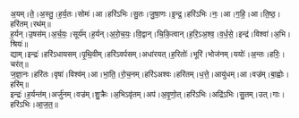 

  
अ॒यम्।ते॒।अ॒स्तु॒।ह॒र्य॒तः।सोमः॑।आ।हरि॑ऽभिः।सु॒तः।जु॒षा॒णः।इ॒न्द्र॒।हरि॑ऽभिः।नः॒।आ।ग॒हि॒।आ।ति॒ष्ठ॒।हरि॑तम्।रथ॑म्॥  
ह॒र्यन्।उ॒षस॑म्।अ॒र्च॒यः॒।सूर्य॑म्।ह॒र्यन्।अ॒रो॒च॒यः॒।वि॒द्वान्।चि॒कि॒त्वान्।ह॒रि॒ऽअ॒श्व॒।व॒र्ध॒से॒।इन्द्र॑।विश्वा॑।अ॒भि।श्रियः॑॥  
द्याम्।इन्द्रः॑।हरि॑ऽधायसम्।पृ॒थि॒वीम्।हरि॑ऽवर्पसम्।अधा॑रयत्।ह॒रितोः॑।भूरि॑।भोज॑नम्।ययोः॑।अ॒न्तः।हरिः॒।चर॑त्॥  
ज॒ज्ञा॒नः।हरि॑तः।वृषा॑।विश्व॑म्।आ।भा॒ति॒।रो॒च॒नम्।हरि॑ऽअश्वः।हरि॑तम्।ध॒त्ते॒।आयु॑धम्।आ।वज्र॑म्।बा॒ह्वोः।हरि॑म्॥  
इन्द्रः॑।ह॒र्यन्त॑म्।अर्जु॑नम्।वज्र॑म्।शु॒क्रैः।अ॒भिऽवृ॑तम्।अप॑।अ॒वृ॒णो॒त्।हरि॑ऽभिः।अद्रि॑ऽभिः।सु॒तम्।उत्।गाः।हरि॑ऽभिः।आ॒ज॒त॒॥  
